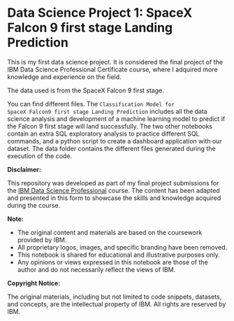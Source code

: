 # Data Science Project 1: SpaceX Falcon 9 first stage Landing Prediction

This is my first data science project. It is considered the final project of the IBM Data Science Professional Certificate course, where I adquired more knowledge and experience on the field.

The data used is from the SpaceX Falcon 9 first stage. 

You can find different files. The <code>Classification Model for SpaceX Falcon9 first stage Landing Prediction</code> includes all the data science analysis and development of a machine learning model to predict if the Falcon 9 first stage will land successfully. The two other notebooks contain an extra SQL exploratory analysis to practice different SQL commands, and a python script to create a dashboard application with our dataset.
The data folder contains the different files generated during the execution of the code.

**Disclaimer:**

This repository was developed as part of my final project submissions for the [IBM Data Science Professional](https://www.coursera.org/professional-certificates/ibm-data-science) course. The content has been adapted and presented in this form to showcase the skills and knowledge acquired during the course.

**Note:**

- The original content and materials are based on the coursework provided by IBM.
- All proprietary logos, images, and specific branding have been removed.
- This notebook is shared for educational and illustrative purposes only.
- Any opinions or views expressed in this notebook are those of the author and do not necessarily reflect the views of IBM.

**Copyright Notice:**

The original materials, including but not limited to code snippets, datasets, and concepts, are the intellectual property of IBM. All rights are reserved by IBM.
